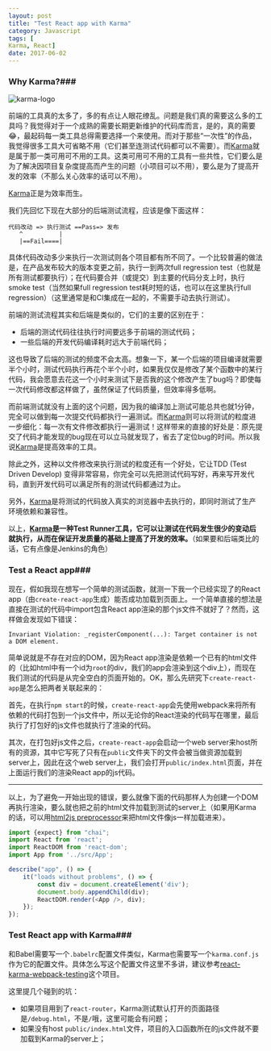 ```yaml
---
layout: post
title: "Test React app with Karma"
category: Javascript
tags: [Karma, React]
date: 2017-06-02
---
```


### Why Karma?###

![karma-logo](http://karma-runner.github.io/assets/img/banner.png)

前端的工具真的太多了，多的有点让人眼花缭乱。问题是我们真的需要这么多的工具吗？我觉得对于一个成熟的需要长期更新维护的代码库而言，是的，真的需要😂，最起码每一类工具总得需要选择一个来使用。而对于那些“一次性”的作品，我觉得很多工具大可省略不用（它们甚至连测试代码都可以不需要）。而[Karma](http://karma-runner.github.io/)就是属于那一类可用可不用的工具。这类可用可不用的工具有一些共性，它们要么是为了解决因项目复杂度提高而产生的问题（小项目可以不用），要么是为了提高开发的效率（不那么关心效率的话可以不用）。

[Karma](http://karma-runner.github.io/)正是为效率而生。

我们先回忆下现在大部分的后端测试流程，应该是像下面这样：

```
代码改动 => 执行测试 ==Pass=> 发布
   ^          |
   |==Fail====|
```

具体代码改动多少来执行一次测试则各个项目都有所不同了。一个比较普遍的做法是，在产品发布较大的版本变更之前，执行一到两次full regression test（也就是所有测试都要执行）；在代码要合并（或提交）到主要的代码分支上时，执行smoke test（当然如果full regression test耗时短的话，也可以在这里执行full regression）（这里通常是和CI集成在一起的，不需要手动去执行测试）。

<!--break-->

前端的测试流程其实和后端是类似的，它们的主要的区别在于：

- 后端的测试代码往往执行时间要远多于前端的测试代码；
- 一些后端的开发代码编译耗时远大于前端代码；

这也导致了后端的测试的频度不会太高。想象一下，某一个后端的项目编译就需要半个小时，测试代码执行再花个半个小时，如果我仅仅是修改了某个函数中的某行代码，我会愿意去花这一个小时来测试下是否我的这个修改产生了bug吗？即使每一次代码修改都这样做了，虽然保证了代码质量，但效率得多低啊。

而前端测试就没有上面的这个问题，因为我的编译加上测试可能总共也就1分钟，完全可以做到每一次提交代码都执行一遍测试。而[Karma](http://karma-runner.github.io/)则可以将测试的粒度进一步细化：每一次有文件修改都执行一遍测试！这样带来的直接的好处是：原先提交了代码才能发现的bug现在可以立马就发现了，省去了定位bug的时间。所以我说[Karma](http://karma-runner.github.io/)是提高效率的工具。

除此之外，这种以文件修改来执行测试的粒度还有一个好处，它让TDD (Test Driven Develop) 变得非常容易，你完全可以先把测试代码写好，再来写开发代码，直到开发代码可以满足所有的测试代码都通过为止。

另外，[Karma](http://karma-runner.github.io/)是将测试的代码放入真实的浏览器中去执行的，即同时测试了生产环境依赖和兼容性。

以上，**[Karma](http://karma-runner.github.io/)是一种Test Runner工具，它可以让测试在代码发生很少的变动后就执行，从而在保证开发质量的基础上提高了开发的效率。**（如果要和后端类比的话，它有点像是Jenkins的角色）

### Test a React app###

现在，假如我现在想写一个简单的测试函数，就测一下我一个已经实现了的React app（由`create-react-app`生成）能否成功加载到页面上。一个简单直接的想法是直接在测试的代码中import包含React app渲染的那个js文件不就好了？然而，这样做会发现如下错误：

```
Invariant Violation: _registerComponent(...): Target container is not a DOM element.
```

简单说就是不存在对应的DOM，因为React app渲染是依赖一个已有的html文件的（比如html中有一个id为`root`的div，我们的app会渲染到这个div上），而现在我们测试的代码是从完全空白的页面开始的。OK，那么先研究下`create-react-app`是怎么把两者关联起来的：

首先，在执行`npm start`的时候，`create-react-app`会先使用webpack来将所有依赖的代码打包到一个js文件中，所以无论你的React渲染的代码写在哪里，最后执行了打包好的js文件也就执行了渲染的代码。

其次，在打包好js文件之后，`create-react-app`会启动一个web server来host所有的资源，其中它写死了只有在`public`文件夹下的文件会被当做资源加载到server上，因此在这个web server上，我们会打开`public/index.html`页面，并在上面运行我们的渲染React app的js代码。

------

以上，为了避免一开始出现的错误，要么就像下面的代码那样人为创建一个DOM再执行渲染，要么就也把之前的html文件加载到测试的server上（如果用Karma的话，可以用[html2js preprocessor](https://github.com/karma-runner/karma-html2js-preprocessor)来把html文件像js一样加载进来）。

```javascript
import {expect} from "chai";
import React from 'react';
import ReactDOM from 'react-dom';
import App from '../src/App';

describe("app", () => {
    it("loads without problems", () => {
        const div = document.createElement('div');
        document.body.appendChild(div);
        ReactDOM.render(<App />, div);
    });
});
```

### Test React app with Karma###

和Babel需要写一个`.babelrc`配置文件类似，Karma也需要写一个`karma.conf.js`作为它的配置文件。具体怎么写这个配置文件这里不多讲，建议参考[react-karma-webpack-testing](https://github.com/justinwoo/react-karma-webpack-testing)这个项目。

这里提几个碰到的坑：

- 如果项目用到了`react-router`，Karma测试默认打开的页面路径是`/debug.html`，不是`/`哦，这里可能会有问题；
- 如果没有host `public/index.html`文件，项目的入口函数所在的js文件就不要加载到Karma的server上；